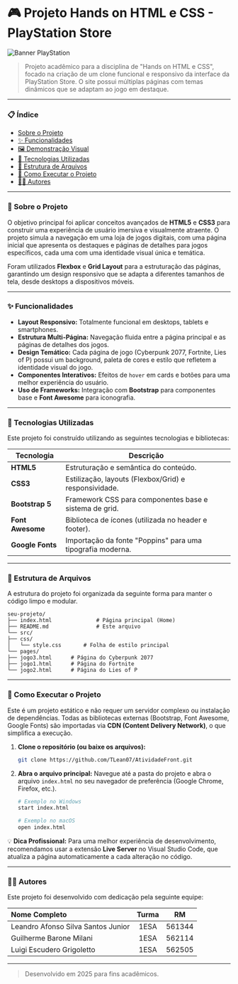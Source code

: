 # 🎮 Projeto Hands on HTML e CSS - PlayStation Store

![Banner PlayStation](https://i.pinimg.com/originals/06/20/80/0620800ee78f820c1d7e7c971d7ed887.gif)

> Projeto acadêmico para a disciplina de "Hands on HTML e CSS", focado na criação de um clone funcional e responsivo da interface da PlayStation Store. O site possui múltiplas páginas com temas dinâmicos que se adaptam ao jogo em destaque.

---

### 📋 Índice

- [Sobre o Projeto](#-sobre-o-projeto)
- [✨ Funcionalidades](#-funcionalidades)
- [🖼️ Demonstração Visual](#-demonstração-visual)
- [🚀 Tecnologias Utilizadas](#-tecnologias-utilizadas)
- [📁 Estrutura de Arquivos](#-estrutura-de-arquivos)
- [🔧 Como Executar o Projeto](#-como-executar-o-projeto)
- [👨‍💻 Autores](#-autores)

---

### 📖 Sobre o Projeto

O objetivo principal foi aplicar conceitos avançados de **HTML5** e **CSS3** para construir uma experiência de usuário imersiva e visualmente atraente. O projeto simula a navegação em uma loja de jogos digitais, com uma página inicial que apresenta os destaques e páginas de detalhes para jogos específicos, cada uma com uma identidade visual única e temática.

Foram utilizados **Flexbox** e **Grid Layout** para a estruturação das páginas, garantindo um design responsivo que se adapta a diferentes tamanhos de tela, desde desktops a dispositivos móveis.

---

### ✨ Funcionalidades

- **Layout Responsivo:** Totalmente funcional em desktops, tablets e smartphones.
- **Estrutura Multi-Página:** Navegação fluida entre a página principal e as páginas de detalhes dos jogos.
- **Design Temático:** Cada página de jogo (Cyberpunk 2077, Fortnite, Lies of P) possui um background, paleta de cores e estilo que refletem a identidade visual do jogo.
- **Componentes Interativos:** Efeitos de `hover` em cards e botões para uma melhor experiência do usuário.
- **Uso de Frameworks:** Integração com **Bootstrap** para componentes base e **Font Awesome** para iconografia.

---

### 🚀 Tecnologias Utilizadas

Este projeto foi construído utilizando as seguintes tecnologias e bibliotecas:

| Tecnologia | Descrição |
|---|---|
| **HTML5** | Estruturação e semântica do conteúdo. |
| **CSS3** | Estilização, layouts (Flexbox/Grid) e responsividade. |
| **Bootstrap 5** | Framework CSS para componentes base e sistema de grid. |
| **Font Awesome** | Biblioteca de ícones (utilizada no header e footer). |
| **Google Fonts** | Importação da fonte "Poppins" para uma tipografia moderna. |

---

### 📁 Estrutura de Arquivos

A estrutura do projeto foi organizada da seguinte forma para manter o código limpo e modular.

```
seu-projeto/
├── index.html              # Página principal (Home)
├── README.md               # Este arquivo
└── src/
├── css/
│   └── style.css       # Folha de estilo principal
└── pages/
├── jogo3.html      # Página do Cyberpunk 2077
├── jogo1.html      # Página do Fortnite
└── jogo2.html      # Página do Lies of P
```

---

### 🔧 Como Executar o Projeto

Este é um projeto estático e não requer um servidor complexo ou instalação de dependências. Todas as bibliotecas externas (Bootstrap, Font Awesome, Google Fonts) são importadas via **CDN (Content Delivery Network)**, o que simplifica a execução.

1.  **Clone o repositório (ou baixe os arquivos):**
    ```bash
    git clone https://github.com/TLean07/AtividadeFront.git
    ```

2.  **Abra o arquivo principal:**
    Navegue até a pasta do projeto e abra o arquivo `index.html` no seu navegador de preferência (Google Chrome, Firefox, etc.).

    ```bash
    # Exemplo no Windows
    start index.html

    # Exemplo no macOS
    open index.html
    ```

💡 **Dica Profissional:** Para uma melhor experiência de desenvolvimento, recomendamos usar a extensão **Live Server** no Visual Studio Code, que atualiza a página automaticamente a cada alteração no código.

---

### 👨‍💻 Autores

Este projeto foi desenvolvido com dedicação pela seguinte equipe:

| Nome Completo | Turma | RM |
| :--- | :---: | :---: |
| Leandro Afonso Silva Santos Junior | 1ESA | 561344 |
| Guilherme Barone Milani | 1ESA | 562114 |
| Luigi Escudero Grigoletto | 1ESA | 562505 |

---

> Desenvolvido em 2025 para fins acadêmicos.